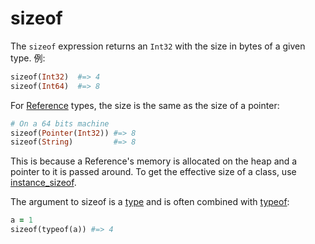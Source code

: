# sizeof

The `sizeof` expression returns an `Int32` with the size in bytes of a given type. 例:

```ruby
sizeof(Int32)  #=> 4
sizeof(Int64)  #=> 8
```

For [Reference](http://crystal-lang.org/api/Reference.html) types, the size is the same as the size of a pointer:

```ruby
# On a 64 bits machine
sizeof(Pointer(Int32)) #=> 8
sizeof(String)         #=> 8
```

This is because a Reference's memory is allocated on the heap and a pointer to it is passed around. To get the effective size of a class, use [instance_sizeof](instance_sizeof.html).

The argument to sizeof is a [type](type_grammar.html) and is often combined with [typeof](typeof.html):

```ruby
a = 1
sizeof(typeof(a)) #=> 4
```
